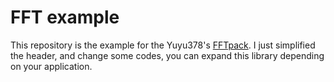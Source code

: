 # FFT example
This repository is the example for the Yuyu378's [FFTpack](https://github.com/Yuyu378/FFTpack). I just simplified the header, and change some codes, you can expand this library depending on your application.

